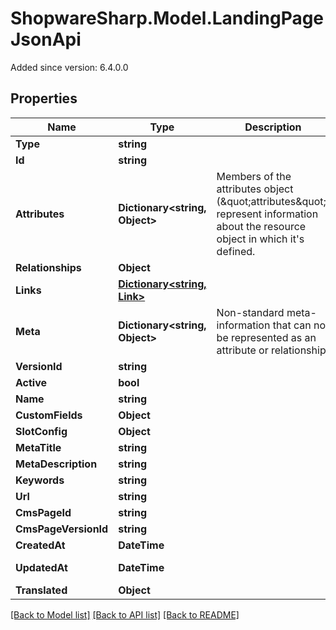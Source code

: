 # ShopwareSharp.Model.LandingPageJsonApi
Added since version: 6.4.0.0

## Properties

Name | Type | Description | Notes
------------ | ------------- | ------------- | -------------
**Type** | **string** |  | 
**Id** | **string** |  | 
**Attributes** | **Dictionary&lt;string, Object&gt;** | Members of the attributes object (\&quot;attributes\&quot;) represent information about the resource object in which it&#39;s defined. | [optional] 
**Relationships** | **Object** |  | [optional] 
**Links** | [**Dictionary&lt;string, Link&gt;**](Link.md) |  | [optional] 
**Meta** | **Dictionary&lt;string, Object&gt;** | Non-standard meta-information that can not be represented as an attribute or relationship. | [optional] 
**VersionId** | **string** |  | [optional] 
**Active** | **bool** |  | [optional] 
**Name** | **string** |  | 
**CustomFields** | **Object** |  | [optional] 
**SlotConfig** | **Object** |  | [optional] 
**MetaTitle** | **string** |  | [optional] 
**MetaDescription** | **string** |  | [optional] 
**Keywords** | **string** |  | [optional] 
**Url** | **string** |  | 
**CmsPageId** | **string** |  | [optional] 
**CmsPageVersionId** | **string** |  | [optional] 
**CreatedAt** | **DateTime** |  | [readonly] 
**UpdatedAt** | **DateTime** |  | [optional] [readonly] 
**Translated** | **Object** |  | [optional] 

[[Back to Model list]](../README.md#documentation-for-models) [[Back to API list]](../README.md#documentation-for-api-endpoints) [[Back to README]](../README.md)

